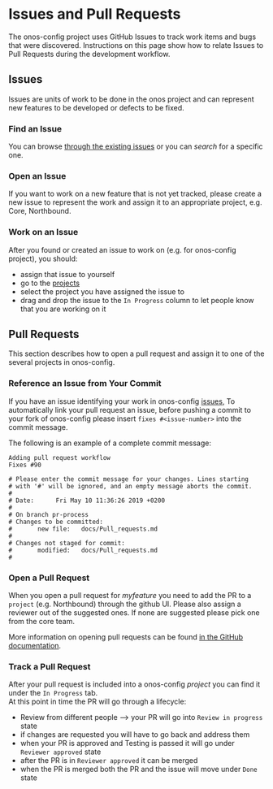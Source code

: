 # Issues and Pull Requests

The onos-config project uses GitHub Issues to track work items and bugs that were discovered. 
Instructions on this page show how to relate Issues to Pull Requests during the 
development workflow.

## Issues 
Issues are units of work to be done in the onos project and can represent new features to be developed
or defects to be fixed.

### Find an Issue
You can browse [through the existing issues](https://github.com/onosproject/onos-config/issues) 
or you can _search_ for a specific one.

### Open an Issue
If you want to work on a new feature that is not yet tracked, please create a new issue to represent
the work and assign it to an appropriate project, e.g. Core, Northbound.

### Work on an Issue
After you found or created an issue to work on (e.g. for onos-config project), you should:

* assign that issue to yourself
* go to the [projects](https://github.com/onosproject/onos-config/projects)
* select the project you have assigned the issue to
* drag and drop the issue to the `In Progress` column to let people know that you are working on it 

## Pull Requests
This section describes how to open a pull request and assign it to one of the several projects in
onos-config.

### Reference an Issue from Your Commit
If you have an issue identifying your work in onos-config [issues](https://github.com/onosproject/onos-config/issues), 
To automatically link your pull request an issue, before pushing a commit to your fork of 
onos-config please insert `fixes #<issue-number>` into the commit message.

The following is an example of a complete commit message:
```vi
Adding pull request workflow
Fixes #90

# Please enter the commit message for your changes. Lines starting
# with '#' will be ignored, and an empty message aborts the commit.
#
# Date:      Fri May 10 11:36:26 2019 +0200
#
# On branch pr-process
# Changes to be committed:
#       new file:   docs/Pull_requests.md
#
# Changes not staged for commit:
#       modified:   docs/Pull_requests.md
#
```
### Open a Pull Request
When you open a pull request for _myfeature_ you need to add the PR to a `project` (e.g. Northbound) through the github UI. 
Please also assign a reviewer out of the suggested ones. If none are suggested please pick one from the core team.     

More information on opening pull requests can be found [in the GitHub documentation](https://help.github.com/en/articles/creating-a-pull-request).
### Track a Pull Request
After your pull request is included into a onos-config _project_ you can find it under the `In Progress` tab.  
At this point in time the PR will go through a lifecycle:

* Review from different people --> your PR will go into `Review in progress` state
* if changes are requested you will have to go back and address them
* when your PR is approved and Testing is passed it will go under `Reviewer approved` state
* after the PR is in `Reviewer approved` it can be merged
* when the PR is merged both the PR and the issue will move under `Done` state
